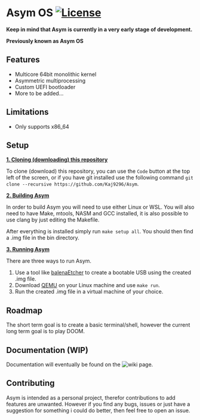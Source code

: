 # Asym OS [![License](https://img.shields.io/badge/licence-MIT-green)](https://github.com/Kaj9296/Asym/blob/main/LICENSE)

**Keep in mind that Asym is currently in a very early stage of development.**

**Previously known as Asym OS**

## Features

  - Multicore 64bit monolithic kernel
  - Asymmetric multiprocessing
  - Custom UEFI bootloader
  - More to be added...

## Limitations

  - Only supports x86_64

## Setup

<ins>**1. Cloning (downloading) this repository**</ins>

To clone (download) this repository, you can use the ```Code``` button at the top left of the screen, or if you have git installed use the following command ```git clone --recursive https://github.com/Kaj9296/Asym```.

<ins>**2. Building Asym**</ins>

In order to build Asym you will need to use either Linux or WSL. You will also need to have Make, mtools, NASM and GCC installed, it is also possible to use clang by just editing the Makefile.

After everything is installed simply run ```make setup all```. You should then find a .img file in the bin directory.

<ins>**3. Running Asym**</ins>

There are three ways to run Asym.

1. Use a tool like [balenaEtcher](https://etcher.balena.io/) to create a bootable USB using the created .img file.
2. Download [QEMU](https://www.qemu.org/) on your Linux machine and use ```make run```.
3. Run the created .img file in a virtual machine of your choice.

## Roadmap

The short term goal is to create a basic terminal/shell, however the current long term goal is to play DOOM.

## Documentation (WIP)

Documentation will eventually be found on the ![wiki](https://github.com/Kaj9296/Asym/wiki) page.

## Contributing

Asym is intended as a personal project, therefor contributions to add features are unwanted. However if you find any bugs, issues or just have a suggestion for something i could do better, then feel free to open an issue.
